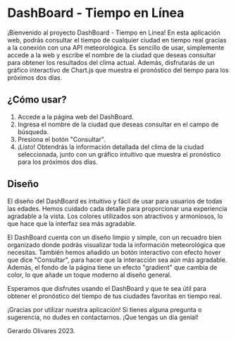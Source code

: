 # DashBoard - Tiempo en Línea

¡Bienvenido al proyecto DashBoard - Tiempo en Línea! En esta aplicación web, podrás consultar el tiempo de cualquier ciudad en tiempo real gracias a la conexión con una API meteorológica. Es sencillo de usar, simplemente accede a la web y escribe el nombre de la ciudad que deseas consultar para obtener los resultados del clima actual. Además, disfrutarás de un gráfico interactivo de Chart.js que muestra el pronóstico del tiempo para los próximos dos días.

## ¿Cómo usar?

1. Accede a la página web del DashBoard.
2. Ingresa el nombre de la ciudad que deseas consultar en el campo de búsqueda.
3. Presiona el botón "Consultar".
4. ¡Listo! Obtendrás la información detallada del clima de la ciudad seleccionada, junto con un gráfico intuitivo que muestra el pronóstico para los próximos dos días.

## Diseño

El diseño del DashBoard es intuitivo y fácil de usar para usuarios de todas las edades. Hemos cuidado cada detalle para proporcionar una experiencia agradable a la vista. Los colores utilizados son atractivos y armoniosos, lo que hace que la interfaz sea más agradable.

El DashBoard cuenta con un diseño limpio y simple, con un recuadro bien organizado donde podrás visualizar toda la información meteorológica que necesitas. También hemos añadido un botón interactivo con efecto hover que dice "Consultar", para hacer que la interacción sea aún más agradable. Además, el fondo de la página tiene un efecto "gradient" que cambia de color, lo que añade un toque moderno al diseño general.

Esperamos que disfrutes usando el DashBoard y que te sea útil para obtener el pronóstico del tiempo de tus ciudades favoritas en tiempo real.

¡Gracias por utilizar nuestra aplicación! Si tienes alguna pregunta o sugerencia, no dudes en contactarnos. ¡Que tengas un día genial!


Gerardo Olivares 2023.